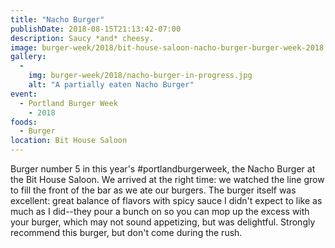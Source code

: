```yaml
---
title: "Nacho Burger"
publishDate: 2018-08-15T21:13:42-07:00
description: Saucy *and* cheesy.
image: burger-week/2018/bit-house-saloon-nacho-burger-burger-week-2018.jpg
gallery: 
  -
    img: burger-week/2018/nacho-burger-in-progress.jpg
    alt: "A partially eaten Nacho Burger"
event:
  - Portland Burger Week
    - 2018  
foods:
  - Burger
location: Bit House Saloon
---
```

Burger number 5 in this year's #portlandburgerweek, the Nacho Burger at the Bit House Saloon. We arrived at the right time: we watched the line grow to fill the front of the bar as we ate our burgers. The burger itself was excellent: great balance of flavors with spicy sauce I didn't expect to like as much as I did--they pour a bunch on so you can mop up the excess with your burger, which may not sound appetizing, but was delightful. Strongly recommend this burger, but don't come during the rush.